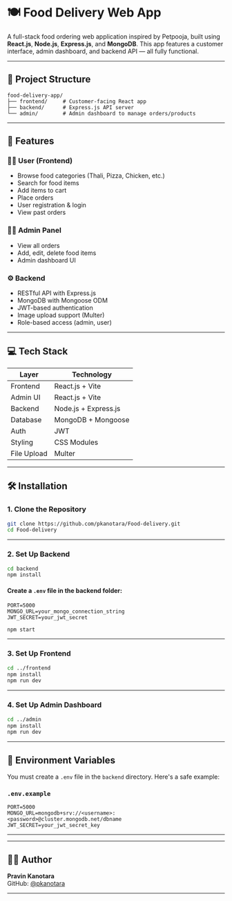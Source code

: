 
# 🍽️ Food Delivery Web App

A full-stack food ordering web application inspired by Petpooja, built using **React.js**, **Node.js**, **Express.js**, and **MongoDB**. This app features a customer interface, admin dashboard, and backend API — all fully functional.

---

## 📂 Project Structure

```
food-delivery-app/
├── frontend/     # Customer-facing React app
├── backend/      # Express.js API server
└── admin/        # Admin dashboard to manage orders/products
```

---

## 🚀 Features

### 👨‍🍳 User (Frontend)
- Browse food categories (Thali, Pizza, Chicken, etc.)
- Search for food items
- Add items to cart
- Place orders
- User registration & login
- View past orders

### 🧑‍💼 Admin Panel
- View all orders
- Add, edit, delete food items
- Admin dashboard UI

### ⚙️ Backend
- RESTful API with Express.js
- MongoDB with Mongoose ODM
- JWT-based authentication
- Image upload support (Multer)
- Role-based access (admin, user)

---

## 💻 Tech Stack

| Layer      | Technology                         |
|------------|-------------------------------------|
| Frontend   | React.js + Vite                    |
| Admin UI   | React.js + Vite                    |
| Backend    | Node.js + Express.js              |
| Database   | MongoDB + Mongoose                |
| Auth       | JWT                                |
| Styling    | CSS Modules                        |
| File Upload| Multer                             |

---

## 🛠️ Installation

### 1. Clone the Repository

```bash
git clone https://github.com/pkanotara/Food-delivery.git
cd Food-delivery
```

---

### 2. Set Up Backend

```bash
cd backend
npm install
```

#### Create a `.env` file in the backend folder:

```
PORT=5000
MONGO_URL=your_mongo_connection_string
JWT_SECRET=your_jwt_secret
```

```bash
npm start
```

---

### 3. Set Up Frontend

```bash
cd ../frontend
npm install
npm run dev
```

---

### 4. Set Up Admin Dashboard

```bash
cd ../admin
npm install
npm run dev
```

---

## 🔐 Environment Variables

You must create a `.env` file in the `backend` directory. Here's a safe example:

### `.env.example`

```
PORT=5000
MONGO_URL=mongodb+srv://<username>:<password>@cluster.mongodb.net/dbname
JWT_SECRET=your_jwt_secret_key
```

---


---


## 🙋‍♂️ Author

**Pravin Kanotara**  
GitHub: [@pkanotara](https://github.com/pkanotara)

---

